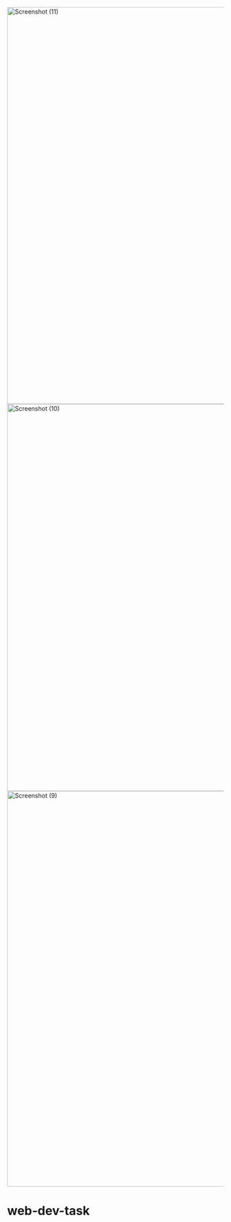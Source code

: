<img width="1920" height="923" alt="Screenshot (11)" src="https://github.com/user-attachments/assets/d9079a03-8fa5-4cc3-98d5-ce7e0a809ddb" />
<img width="1920" height="900" alt="Screenshot (10)" src="https://github.com/user-attachments/assets/a1b9bd6a-bd25-4628-8ac9-17b331376087" />
<img width="1920" height="920" alt="Screenshot (9)" src="https://github.com/user-attachments/assets/b4217853-0a10-4897-b4e0-c18a1a674c76" />

# web-dev-task
 
